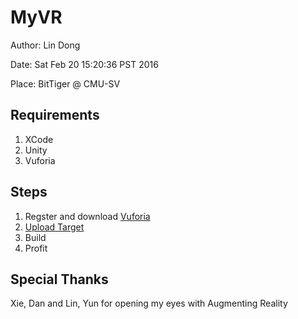 # MyVR

Author: Lin Dong

Date: Sat Feb 20 15:20:36 PST 2016

Place: BitTiger @ CMU-SV

## Requirements
1. XCode
2. Unity
3. Vuforia

## Steps
1. Regster and download [Vuforia](https://developer.vuforia.com/)
2. [Upload Target](https://developer.vuforia.com/targetmanager/project/deviceTargetListing)
3. Build
4. Profit

## Special Thanks
Xie, Dan and Lin, Yun for opening my eyes with Augmenting Reality

